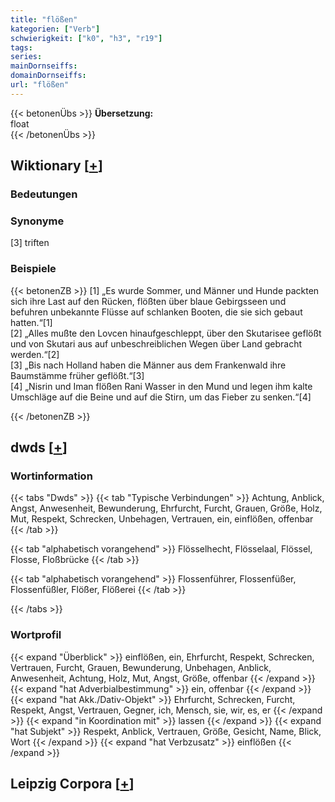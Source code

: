 ```yaml
---
title: "flößen"
kategorien: ["Verb"]
schwierigkeit: ["k0", "h3", "r19"]
tags:
series:
mainDornseiffs:
domainDornseiffs:
url: "flößen"
---
```


{{< betonenÜbs >}}
**Übersetzung:**  
float  
{{< /betonenÜbs >}}

## Wiktionary [[+](https://de.wiktionary.org/wiki/flößen)]

### Bedeutungen

### Synonyme
[3] triften  

### Beispiele
{{< betonenZB >}}
[1] „Es wurde Sommer, und Männer und Hunde packten sich ihre Last auf den Rücken, flößten über blaue Gebirgsseen und befuhren unbekannte Flüsse auf schlanken Booten, die sie sich gebaut hatten.“[1]  
[2] „Alles mußte den Lovcen hinaufgeschleppt, über den Skutarisee geflößt und von Skutari aus auf unbeschreiblichen Wegen über Land gebracht werden.“[2]  
[3] „Bis nach Holland haben die Männer aus dem Frankenwald ihre Baumstämme früher geflößt.“[3]  
[4] „Nisrin und Iman flößen Rani Wasser in den Mund und legen ihm kalte Umschläge auf die Beine und auf die Stirn, um das Fieber zu senken.“[4]  

{{< /betonenZB >}}


## dwds [[+](https://www.dwds.de/wb/flößen)]

### Wortinformation
{{< tabs "Dwds" >}}
{{< tab "Typische Verbindungen" >}}
Achtung, Anblick, Angst, Anwesenheit, Bewunderung, Ehrfurcht, Furcht, Grauen, Größe, Holz, Mut, Respekt, Schrecken, Unbehagen, Vertrauen, ein, einflößen, offenbar
{{< /tab >}}

{{< tab "alphabetisch vorangehend" >}}
Flösselhecht, Flösselaal, Flössel, Flosse, Floßbrücke
{{< /tab >}}

{{< tab "alphabetisch vorangehend" >}}
Flossenführer, Flossenfüßer, Flossenfüßler, Flößer, Flößerei
{{< /tab >}}

{{< /tabs >}}

### Wortprofil
{{< expand "Überblick" >}} einflößen, ein, Ehrfurcht, Respekt, Schrecken, Vertrauen, Furcht, Grauen, Bewunderung, Unbehagen, Anblick, Anwesenheit, Achtung, Holz, Mut, Angst, Größe, offenbar {{< /expand >}}
{{< expand "hat Adverbialbestimmung" >}} ein, offenbar {{< /expand >}}
{{< expand "hat Akk./Dativ-Objekt" >}} Ehrfurcht, Schrecken, Furcht, Respekt, Angst, Vertrauen, Gegner, ich, Mensch, sie, wir, es, er {{< /expand >}}
{{< expand "in Koordination mit" >}} lassen {{< /expand >}}
{{< expand "hat Subjekt" >}} Respekt, Anblick, Vertrauen, Größe, Gesicht, Name, Blick, Wort {{< /expand >}}
{{< expand "hat Verbzusatz" >}} einflößen {{< /expand >}}

## Leipzig Corpora [[+](https://corpora.uni-leipzig.de/en/res?word=flößen&corpusId=deu_newscrawl-public_2018)]

